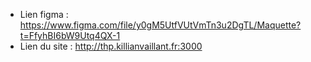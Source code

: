 - Lien figma : https://www.figma.com/file/y0gM5UtfVUtVmTn3u2DgTL/Maquette?t=FfyhBI6bW9Utq4QX-1
- Lien du site : http://thp.killianvaillant.fr:3000
